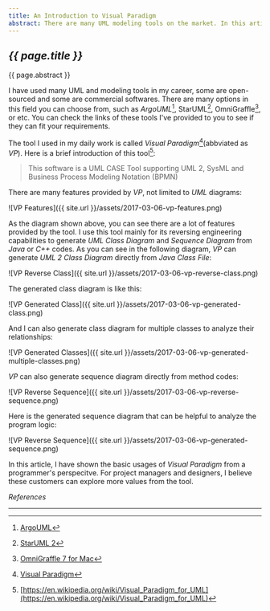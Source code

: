 ```yaml
---
title: An Introduction to Visual Paradigm
abstract: There are many UML modeling tools on the market. In this article, I'd like to introduce the one I used in my daily work called Visual Paradigm.
---
```


## _{{ page.title }}_

{{ page.abstract }}

I have used many UML and modeling tools in my career, some are open-sourced and some are commercial softwares. There are many options in this field you can choose from, such as _ArgoUML_[^argo], StarUML[^star], OmniGraffle[^omni], or etc. You can check the links of these tools I've provided to you to see if they can fit your requirements.

[^argo]: [ArgoUML](http://argouml.tigris.org/)
[^star]: [StarUML 2](http://staruml.io/)
[^omni]: [OmniGraffle 7 for Mac](https://www.omnigroup.com/omnigraffle)

The tool I used in my daily work is called  _Visual Paradigm_[^vpuml](abbviated as _VP_). Here is a brief introduction of this tool[^vpintro]:

> This software is a UML CASE Tool supporting UML 2, SysML and Business Process Modeling Notation (BPMN)

[^vpuml]: [Visual Paradigm](https://www.visual-paradigm.com)
[^vpintro]: [https://en.wikipedia.org/wiki/Visual_Paradigm_for_UML](https://en.wikipedia.org/wiki/Visual_Paradigm_for_UML)

There are many features provided by _VP_, not limited to _UML_ diagrams:

![VP Features]({{ site.url }}/assets/2017-03-06-vp-features.png)

As the diagram shown above, you can see there are a lot of features provided by the tool. I use this tool mainly for its reversing engineering capabilities to generate _UML Class Diagram_ and _Sequence Diagram_ from _Java_ or _C++_ codes. As you can see in the following diagram, _VP_ can generate _UML 2 Class Diagram_ directly from _Java Class File_:

![VP Reverse Class]({{ site.url }}/assets/2017-03-06-vp-reverse-class.png)

The generated class diagram is like this:

![VP Generated Class]({{ site.url }}/assets/2017-03-06-vp-generated-class.png)

And I can also generate class diagram for multiple classes to analyze their relationships:

![VP Generated Classes]({{ site.url }}/assets/2017-03-06-vp-generated-multiple-classes.png)

_VP_ can also generate sequence diagram directly from method codes:

![VP Reverse Sequence]({{ site.url }}/assets/2017-03-06-vp-reverse-sequence.png)

Here is the generated sequence diagram that can be helpful to analyze the program logic:

![VP Reverse Sequence]({{ site.url }}/assets/2017-03-06-vp-generated-sequence.png)

In this article, I have shown the basic usages of _Visual Paradigm_ from a programmer's perspecitve. For project managers and designers, I believe these customers can explore more values from the tool.

_References_

---
